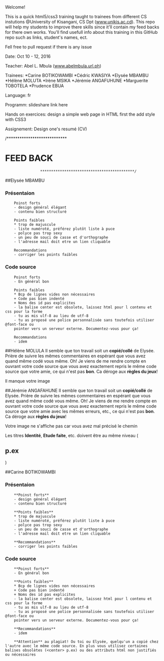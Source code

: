 Welcome!

This is a quick html5/css3 training taught to trainees from different CS instutions @University of Kisangani, CS Dpt (www.unikis.ac.cd). This repo will help my students to improve there skills since it'll contain my feed backs for there own works.
You'll find usefull info about this training in this GitHub repo such as links, student's names, ect.

Fell free to pull request if there is any issue

Date: Oct 10 - 12, 2016

Teacher: Abel L. Mbula (www.abelmbula.url.ph)

Trainees:
	*Carine BOTIKOWAMBI
    *Cédric KWASIYA
    *Elysée MBAMBU 
    *Hélène MOLUTA
    *Irène MSIKA 
    *Jérémie ANGAFUHUNE 
    *Marguerite TOBOTELA 
    *Prudence EBUA 

Language: fr

Programm: slideshare link here

Hands on exercices: design a simple web page
	in HTML first
	the add style with CSS3

Assignement: Design one's resumé (CV)

/****************************
#                    FEED BACK
                    *******************************************/
                
##Elysée MBAMBU
###    Présentaion 
        Poinst forts
        - design général élégant
        - contenu bien structuré

        Points faibles
        * trop de majuscule
        - liste numéroté, préférez plutôt liste à puce
        - polyce pas trop sexy
        - un peu de souci de casse et d'orthographe
        - l'adresse mail doit etre un lien cliquable

        Recommandations
        - corriger les points faibles
        


###    Code source
        Poinst forts
        - En général bon
        
        Points faibles
        * Bcp de lignes vides non nécessaires
        + Code pas bien indenté
        + Noms des id pas explicites
        - la balise center est obsolete, laissez html pour l contenu et css pour la forme
        - tu as mis ulf-8 au lieu de utf-8
        - tu as proposé une police personnalisée sans toutefois utiliser @font-face ou 
        pointer vers un serveur externe. Documentez-vous pour ça!

        Recommandations
        - idem
        
##Hélène MOLULA
Il semble que ton travail soit un **copié/collé** de Elysée.
Prière de suivre les mêmes commentaires en espérant que vous avez quand même codé vous même. Oh! Je viens de me rendre compte en ouvrant votre code source que vous avez exactement repris le même code source que votre amie, ce qui n'est pas **bon**. Ca déroge aux **règles du jeux**!

Il manque votre image

##Jérémie ANGAFAHUNE
Il semble que ton travail soit un **copié/collé** de Elysée.
Prière de suivre les mêmes commentaires en espérant que vous avez quand même codé vous même. Oh! Je viens de me rendre compte en ouvrant votre code source que vous avez exactement repris le même code source que votre amie avec les mêmes erreurs, etc., ce qui n'est pas **bon**. Ca déroge aux **règles du jeux**!

Votre image ne s'affiche pas car vous avez mal précisé le chemin

Les titres **Identité**, **Etude faite**, etc. doivent être au même niveau (<h2>p.ex</h2>)

##Carine BOTIKOWAMBI
###    Présentaion 
        **Poinst forts**
        - design général élégant
        - contenu bien structuré

        **Points faibles**
        * trop de majuscule
        - liste numéroté, préférez plutôt liste à puce
        - polyce pas trop sexy
        - un peu de souci de casse et d'orthographe
        - l'adresse mail doit etre un lien cliquable

        **Recommandations**
        - corriger les points faibles
        


###    Code source
        **Poinst forts**
        - En général bon
        
        **Points faibles**
        * Bcp de lignes vides non nécessaires
        + Code pas bien indenté
        + Noms des id pas explicites
        - la balise center est obsolete, laissez html pour l contenu et css pour la forme
        - tu as mis ulf-8 au lieu de utf-8
        - tu as proposé une police personnalisée sans toutefois utiliser @font-face ou 
        pointer vers un serveur externe. Documentez-vous pour ça!

        **Recommandations**
        - idem
        
        **Attention** au plagiat! Ou toi ou Elysée, quelqu'un a copié chez l'autre avec le même code source. En plus vous utilisez certaines balises obsolètes (<center> p.ex) ou des attributs html non justifiés ou nécessaires